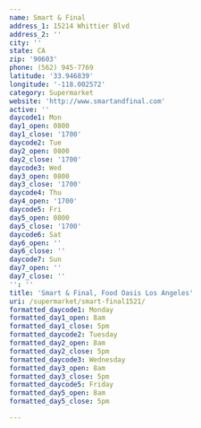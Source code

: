 ```yaml
---
name: Smart & Final
address_1: 15214 Whittier Blvd
address_2: ''
city: ''
state: CA
zip: '90603'
phone: (562) 945-7769
latitude: '33.946839'
longitude: '-118.002572'
category: Supermarket
website: 'http://www.smartandfinal.com'
active: ''
daycode1: Mon
day1_open: 0800
day1_close: '1700'
daycode2: Tue
day2_open: 0800
day2_close: '1700'
daycode3: Wed
day3_open: 0800
day3_close: '1700'
daycode4: Thu
day4_open: '1700'
daycode5: Fri
day5_open: 0800
day5_close: '1700'
daycode6: Sat
day6_open: ''
day6_close: ''
daycode7: Sun
day7_open: ''
day7_close: ''
'': ''
title: 'Smart & Final, Food Oasis Los Angeles'
uri: /supermarket/smart-final1521/
formatted_daycode1: Monday
formatted_day1_open: 8am
formatted_day1_close: 5pm
formatted_daycode2: Tuesday
formatted_day2_open: 8am
formatted_day2_close: 5pm
formatted_daycode3: Wednesday
formatted_day3_open: 8am
formatted_day3_close: 5pm
formatted_daycode5: Friday
formatted_day5_open: 8am
formatted_day5_close: 5pm

---
```

